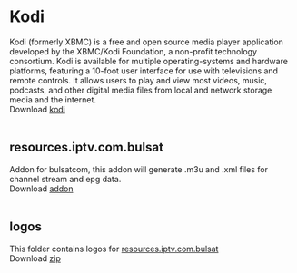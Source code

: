 # Kodi
Kodi (formerly XBMC) is a free and open source media player application developed by the XBMC/Kodi Foundation, a non-profit technology consortium. Kodi is available for multiple operating-systems and hardware platforms, featuring a 10-foot user interface for use with televisions and remote controls. It allows users to play and view most videos, music, podcasts, and other digital media files from local and network storage media and the internet.
<br />
Download [kodi](https://kodi.tv/)
<br /><br />

## resources.iptv.com.bulsat
Addon for bulsatcom, this addon will generate .m3u and .xml files for channel stream and epg data.
<br />
Download [addon](https://github.com/vastril4o/kodi/raw/master/resources.iptv.com.bulsat.zip)
<br /><br />

## logos
This folder contains logos for [resources.iptv.com.bulsat](https://github.com/vastril4o/kodi/tree/master/resources.iptv.com.bulsat)
<br />
Download [zip](https://github.com/vastril4o/kodi/raw/master/logos_256.zip)
<br /><br />
